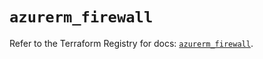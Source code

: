 # `azurerm_firewall`

Refer to the Terraform Registry for docs: [`azurerm_firewall`](https://registry.terraform.io/providers/hashicorp/azurerm/4.30.0/docs/resources/firewall).
